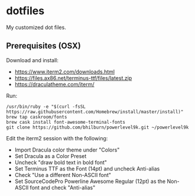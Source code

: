 # dotfiles
My customized dot files.

## Prerequisites (OSX)

Download and install: 
* https://www.iterm2.com/downloads.html
* https://files.ax86.net/terminus-ttf/files/latest.zip
* https://draculatheme.com/iterm/

Run:
```
/usr/bin/ruby -e "$(curl -fsSL https://raw.githubusercontent.com/Homebrew/install/master/install)"
brew tap caskroom/fonts
brew cask install font-awesome-terminal-fonts
git clone https://github.com/bhilburn/powerlevel9k.git ~/powerlevel9k
```

Edit the iterm2 session with the following:
* Import Dracula color theme under "Colors"
* Set Dracula as a Color Preset
* Uncheck "draw bold text in bold font"
* Set Terminus TTF as the Font (14pt) and uncheck Anti-alias
* Check "Use a different Non-ASCII font"
* Set SourceCodePro Powerline Awesome Regular (12pt) as the Non-ASCII font and check "Anti-alias"
